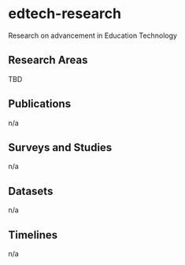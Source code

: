 # edtech-research
Research on advancement in Education Technology 

## Research Areas
TBD

## Publications

n/a

## Surveys and Studies 

n/a

## Datasets

n/a

## Timelines 

n/a
